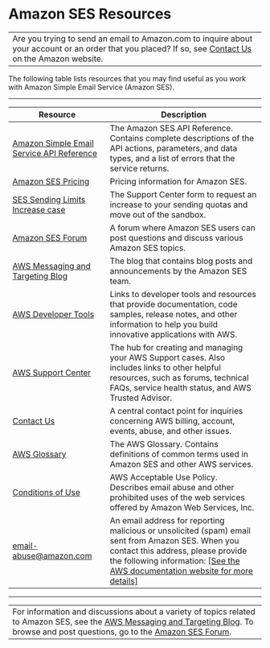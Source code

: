 # Amazon SES Resources<a name="resources"></a>


|  | 
| --- |
| Are you trying to send an email to Amazon\.com to inquire about your account or an order that you placed? If so, see [Contact Us](http://www.amazon.com/gp/help/customer/contact-us/) on the Amazon website\. | 

The following table lists resources that you may find useful as you work with Amazon Simple Email Service \(Amazon SES\)\.


****  

|  Resource  |  Description  | 
| --- | --- | 
|  [Amazon Simple Email Service API Reference](https://docs.aws.amazon.com/ses/latest/APIReference/)  |  The Amazon SES API Reference\. Contains complete descriptions of the API actions, parameters, and data types, and a list of errors that the service returns\.  | 
|   [Amazon SES Pricing](https://aws.amazon.com/ses/pricing)   |  Pricing information for Amazon SES\.  | 
|  [SES Sending Limits Increase case](https://aws.amazon.com/ses/extendedaccessrequest/)  |  The Support Center form to request an increase to your sending quotas and move out of the sandbox\.  | 
|  [Amazon SES Forum](https://forums.aws.amazon.com/forum.jspa?forumID=90)   |  A forum where Amazon SES users can post questions and discuss various Amazon SES topics\.  | 
|  [AWS Messaging and Targeting Blog](https://aws.amazon.com//blogs/messaging-and-targeting/)   |  The blog that contains blog posts and announcements by the Amazon SES team\.  | 
|   [AWS Developer Tools](https://aws.amazon.com/developertools/)   |  Links to developer tools and resources that provide documentation, code samples, release notes, and other information to help you build innovative applications with AWS\.   | 
|   [AWS Support Center](https://aws.amazon.com/premiumsupport/)   |  The hub for creating and managing your AWS Support cases\. Also includes links to other helpful resources, such as forums, technical FAQs, service health status, and AWS Trusted Advisor\.  | 
|   [Contact Us](https://aws.amazon.com/contact-us/)   |  A central contact point for inquiries concerning AWS billing, account, events, abuse, and other issues\.   | 
|   [AWS Glossary](https://docs.aws.amazon.com/general/latest/gr/glos-chap.html)   |  The AWS Glossary\. Contains definitions of common terms used in Amazon SES and other AWS services\.  | 
|   [Conditions of Use](https://aws.amazon.com/aup/)   |  AWS Acceptable Use Policy\. Describes email abuse and other prohibited uses of the web services offered by Amazon Web Services, Inc\.  | 
|   [email\-abuse@amazon\.com](mailto:email-abuse@amazon.com)   |  An email address for reporting malicious or unsolicited \(spam\) email sent from Amazon SES\. When you contact this address, please provide the following information: [\[See the AWS documentation website for more details\]](http://docs.aws.amazon.com/ses/latest/DeveloperGuide/resources.html)  | 


****  

|  | 
| --- |
| For information and discussions about a variety of topics related to Amazon SES, see the [AWS Messaging and Targeting Blog](https://aws.amazon.com//blogs/messaging-and-targeting/)\. To browse and post questions, go to the [Amazon SES Forum](https://forums.aws.amazon.com/forum.jspa?forumID=90)\. | 